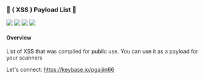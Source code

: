 ### 🚀 ( XSS )  Payload List 🚀
<img src="https://img.shields.io/github/license/pgaijin66/XSS-Payloads"> <img src="https://img.shields.io/github/issues/pgaijin66/XSS-Payloads"> <img src="https://img.shields.io/github/stars/pgaijin66/XSS-Payloads?style=social"> <img src="https://img.shields.io/github/forks/pgaijin66/XSS-payloads?style=social">

#### Overview

List of XSS that was compiled for public use. You can use it as a payload for your scanners

Let's connect: https://keybase.io/pgaijin66

